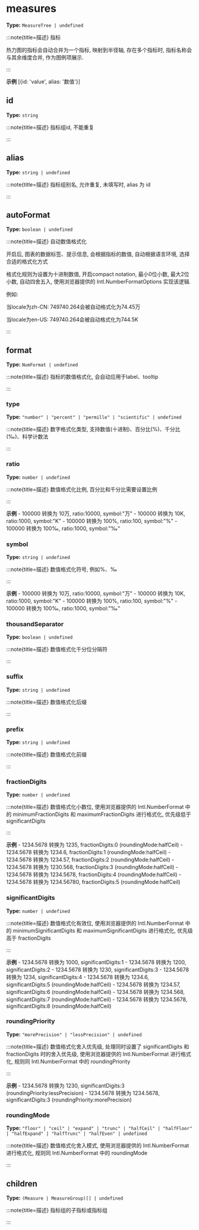 # measures

**Type:** `MeasureTree | undefined`

:::note{title=描述}
指标



热力图的指标会自动合并为一个指标, 映射到半径轴, 存在多个指标时, 指标名称会与其余维度合并, 作为图例项展示.

:::

**示例**
[{id: 'value', alias: '数值'}]




## id

**Type:** `string`

:::note{title=描述}
指标组id, 不能重复

:::

## alias

**Type:** `string | undefined`

:::note{title=描述}
指标组别名, 允许重复, 未填写时, alias 为 id

:::

## autoFormat

**Type:** `boolean | undefined`

:::note{title=描述}
自动数值格式化

开启后, 图表的数据标签、提示信息, 会根据指标的数值, 自动根据语言环境, 选择合适的格式化方式

格式化规则为设置为十进制数值, 开启compact notation, 最小0位小数, 最大2位小数, 自动四舍五入, 使用浏览器提供的 Intl.NumberFormatOptions 实现该逻辑.

例如:

当locale为zh\-CN: 749740.264会被自动格式化为74.45万

当locale为en\-US: 749740.264会被自动格式化为744.5K

:::

## format

**Type:** `NumFormat | undefined`

:::note{title=描述}
指标的数值格式化, 会自动应用于label、tooltip

:::


### type

**Type:** `"number" | "percent" | "permille" | "scientific" | undefined`

:::note{title=描述}
数字格式化类型, 支持数值(十进制)、百分比(%)、千分比(‰)、科学计数法

:::

### ratio

**Type:** `number | undefined`

:::note{title=描述}
数值格式化比例, 百分比和千分比需要设置比例

:::

**示例**
\- 100000 转换为 10万, ratio:10000, symbol:"万"
\- 100000 转换为 10K, ratio:1000, symbol:"K"
\- 100000 转换为 100%, ratio:100, symbol:"%"
\- 100000 转换为 100‰, ratio:1000, symbol:"‰"



### symbol

**Type:** `string | undefined`

:::note{title=描述}
数值格式化符号, 例如%、‰

:::

**示例**
\- 100000 转换为 10万, ratio:10000, symbol:"万"
\- 100000 转换为 10K, ratio:1000, symbol:"K"
\- 100000 转换为 100%, ratio:100, symbol:"%"
\- 100000 转换为 100‰, ratio:1000, symbol:"‰"



### thousandSeparator

**Type:** `boolean | undefined`

:::note{title=描述}
数值格式化千分位分隔符

:::

### suffix

**Type:** `string | undefined`

:::note{title=描述}
数值格式化后缀

:::

### prefix

**Type:** `string | undefined`

:::note{title=描述}
数值格式化前缀

:::

### fractionDigits

**Type:** `number | undefined`

:::note{title=描述}
数值格式化小数位, 使用浏览器提供的 Intl.NumberFormat 中的 minimumFractionDigits 和 maximumFractionDigits 进行格式化, 优先级低于 significantDigits

:::

**示例**
\- 1234.5678 转换为 1235, fractionDigits:0 (roundingMode:halfCeil)
\- 1234.5678 转换为 1234.6, fractionDigits:1 (roundingMode:halfCeil)
\- 1234.5678 转换为 1234.57, fractionDigits:2 (roundingMode:halfCeil)
\- 1234.5678 转换为 1230.568, fractionDigits:3 (roundingMode:halfCeil)
\- 1234.5678 转换为 1234.5678, fractionDigits:4 (roundingMode:halfCeil)
\- 1234.5678 转换为 1234.56780, fractionDigits:5 (roundingMode:halfCeil)



### significantDigits

**Type:** `number | undefined`

:::note{title=描述}
数值格式化有效位, 使用浏览器提供的 Intl.NumberFormat 中的 minimumSignificantDigits 和 maximumSignificantDigits 进行格式化, 优先级高于 fractionDigits

:::

**示例**
\- 1234.5678 转换为 1000, significantDigits:1
\- 1234.5678 转换为 1200, significantDigits:2
\- 1234.5678 转换为 1230, significantDigits:3
\- 1234.5678 转换为 1234, significantDigits:4
\- 1234.5678 转换为 1234.6, significantDigits:5 (roundingMode:halfCeil)
\- 1234.5678 转换为 1234.57, significantDigits:6 (roundingMode:halfCeil)
\- 1234.5678 转换为 1234.568, significantDigits:7 (roundingMode:halfCeil)
\- 1234.5678 转换为 1234.5678, significantDigits:8 (roundingMode:halfCeil)



### roundingPriority

**Type:** `"morePrecision" | "lessPrecision" | undefined`

:::note{title=描述}
数值格式化舍入优先级, 处理同时设置了 significantDigits 和 fractionDigits 时的舍入优先级, 使用浏览器提供的 Intl.NumberFormat 进行格式化, 规则同 Intl.NumberFormat 中的 roundingPriority

:::

**示例**
\- 1234.5678 转换为 1230, significantDigits:3 (roundingPriority:lessPrecision)
\- 1234.5678 转换为 1234.5678, significantDigits:3 (roundingPriority:morePrecision)



### roundingMode

**Type:** `"floor" | "ceil" | "expand" | "trunc" | "halfCeil" | "halfFloor" | "halfExpand" | "halfTrunc" | "halfEven" | undefined`

:::note{title=描述}
数值格式化舍入模式, 使用浏览器提供的 Intl.NumberFormat 进行格式化, 规则同 Intl.NumberFormat 中的 roundingMode

:::

## children

**Type:** `(Measure | MeasureGroup)[] | undefined`

:::note{title=描述}
指标组的子指标或指标组

:::



